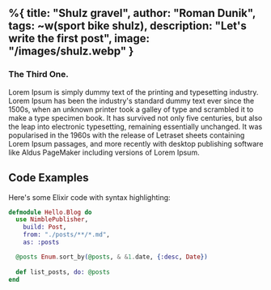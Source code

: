 %{
  title: "Shulz gravel",
  author: "Roman Dunik",
  tags: ~w(sport bike shulz),
  description: "Let's write the first post",
  image: "/images/shulz.webp"
}
---

### The Third One.

Lorem Ipsum is simply dummy text of the printing and typesetting industry. Lorem Ipsum has been the industry's standard dummy text ever since the 1500s, when an unknown printer took a galley of type and scrambled it to make a type specimen book. It has survived not only five centuries, but also the leap into electronic typesetting, remaining essentially unchanged. It was popularised in the 1960s with the release of Letraset sheets containing Lorem Ipsum passages, and more recently with desktop publishing software like Aldus PageMaker including versions of Lorem Ipsum.

## Code Examples

Here's some Elixir code with syntax highlighting:

```elixir
defmodule Hello.Blog do
  use NimblePublisher,
    build: Post,
    from: "./posts/**/*.md",
    as: :posts

  @posts Enum.sort_by(@posts, & &1.date, {:desc, Date})
  
  def list_posts, do: @posts
end
```



